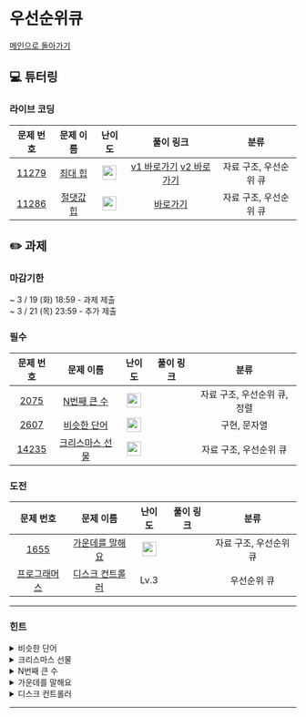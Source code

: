 # 우선순위큐
[메인으로 돌아가기](https://github.com/Altu-Bitu-6/Notice) 
## 💻 튜터링 
### 라이브 코딩
| 문제 번호 | 문제 이름 | 난이도 | 풀이 링크 | 분류 |
| :-: | :-: | :-: | :-: | :-: |
| [11279](https://www.acmicpc.net/problem/11279) | [최대 힙](https://www.acmicpc.net/problem/11279) | <img height="25px" width="25px" src="https://static.solved.ac/tier_small/9.svg"/> | [v1 바로가기](https://github.com/Altu-Bitu-6/Notice/blob/main/05_우선순위큐/라이브코딩/11279_v1.cpp) [v2 바로가기](https://github.com/Altu-Bitu-6/Notice/blob/main/05_우선순위큐/라이브코딩/11279_v2.cpp) | 자료 구조, 우선순위 큐 |
| [11286](https://www.acmicpc.net/problem/11286) | [절댓값 힙](https://www.acmicpc.net/problem/11286) | <img height="25px" width="25px" src="https://static.solved.ac/tier_small/10.svg"/> | [바로가기](https://github.com/Altu-Bitu-6/Notice/blob/main/05_우선순위큐/라이브코딩/11286.cpp) | 자료 구조, 우선순위 큐 |
## ✏️ 과제 
### 마감기한
~ 3 / 19 (화) 18:59 - 과제 제출 </br>
~ 3 / 21 (목) 23:59 - 추가 제출 </br>
### 필수
| 문제 번호 | 문제 이름 | 난이도 | 풀이 링크 | 분류 |
| :-: | :-: | :-: | :-: | :-: |
| [2075](https://www.acmicpc.net/problem/2075) | [N번째 큰 수](https://www.acmicpc.net/problem/2075) | <img height="25px" width="25px" src="https://static.solved.ac/tier_small/9.svg"/> |  | 자료 구조, 우선순위 큐, 정렬 |
| [2607](https://www.acmicpc.net/problem/2607) | [비슷한 단어](https://www.acmicpc.net/problem/2607) | <img height="25px" width="25px" src="https://static.solved.ac/tier_small/8.svg"/> |  | 구현, 문자열 |
| [14235](https://www.acmicpc.net/problem/14235) | [크리스마스 선물](https://www.acmicpc.net/problem/14235) | <img height="25px" width="25px" src="https://static.solved.ac/tier_small/8.svg"/> |  | 자료 구조, 우선순위 큐 |
### 도전
| 문제 번호 | 문제 이름 | 난이도 | 풀이 링크 | 분류 |
| :-: | :-: | :-: | :-: | :-: |
| [1655](https://www.acmicpc.net/problem/1655) | [가운데를 말해요](https://www.acmicpc.net/problem/1655) | <img height="25px" width="25px" src="https://static.solved.ac/tier_small/14.svg"/> |  | 자료 구조, 우선순위 큐 |
| [프로그래머스](https://school.programmers.co.kr/learn/courses/30/lessons/42627) | [디스크 컨트롤러](https://school.programmers.co.kr/learn/courses/30/lessons/42627) | Lv.3 |  | 우선순위 큐 |
---
 ### 힌트
<details><summary>비슷한 단어</summary><div markdown="1">&nbsp;&nbsp;&nbsp;&nbsp;문제의 조건대로 구현해주시면 됩니다 :)</div></details>
<details><summary>크리스마스 선물</summary><div markdown="1">&nbsp;&nbsp;&nbsp;&nbsp;아이들에게 주는 선물의 특징을 고려해 자료구조를 선택해보세요!</div></details>
<details><summary>N번째 큰 수</summary><div markdown="1">&nbsp;&nbsp;&nbsp;&nbsp;상위 n개의 숫자에서 n번째 숫자는 가장 작은 숫자네요!</div></details>
<details><summary>가운데를 말해요</summary><div markdown="1">&nbsp;&nbsp;&nbsp;&nbsp;가운데를 찾기 위해 현재까지 입력된 숫자 중 비교적 작은 값과 큰 값을 따로 저장하면 좋을 것 같네요!</div></details>
<details><summary>디스크 컨트롤러</summary><div markdown="1">&nbsp;&nbsp;&nbsp;&nbsp;현재 시각에서 요청된 task 중 소요시간이 가장 적은 task를 우선으로 실행해야 해요! 시간이 흘러감에 따라 수행돼야 하는 기능을 생각해보세요!</div></details>

---
